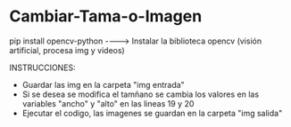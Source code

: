 # Cambiar-Tama-o-Imagen

pip install opencv-python ----> Instalar la biblioteca opencv (visión artificial, procesa img y videos)

INSTRUCCIONES:

- Guardar las img en la carpeta "img entrada"
- Si se desea se modifica el tamñano se cambia los valores en las variables "ancho" y "alto" en las lineas 19 y 20
- Ejecutar el codigo, las imagenes se guardan en la carpeta "img salida"
